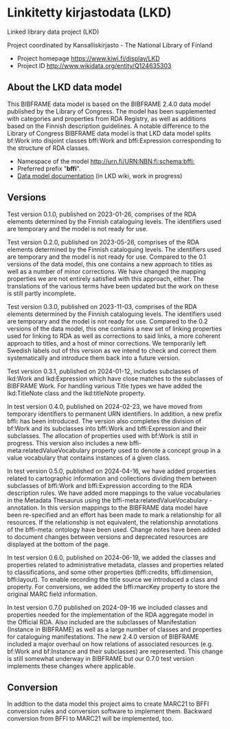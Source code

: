 # Linkitetty kirjastodata (LKD)
Linked library data project (LKD)

Project coordinated by Kansalliskirjasto - The National Library of Finland

- Project homepage https://www.kiwi.fi/display/LKD
- Project ID http://www.wikidata.org/entity/Q124635303

## About the LKD data model

This BIBFRAME data model is based on the BIBFRAME 2.4.0 data model published by the Library of Congress. The model has been supplemented with categories and properties from RDA Registry, as well as additions based on the Finnish description guidelines. A notable difference to the Library of Congress BIBFRAME data model is that LKD data model splits bf:Work into disjoint classes bffi:Work and bffi:Expression corresponding to the structure of RDA classes.

- Namespace of the model <http://urn.fi/URN:NBN:fi:schema:bffi:>
- Preferred prefix "**bffi**".
- [Data model documentation](https://github.com/NatLibFi/lkd/wiki) (in LKD wiki, work in progress)

## Versions
Test version 0.1.0, published on 2023-01-26, comprises of the RDA elements determined by the Finnish cataloguing levels. The identifiers used are temporary and the model is not ready for use.

Test version 0.2.0, published on 2023-05-26, comprises of the RDA elements determined by the Finnish cataloguing levels. The identifiers used are temporary and the model is not ready for use. Compared to the 0.1 versions of the data model, this one contains a new approach to titles as well as a number of minor corrections. We have changed the mapping properties we are not entirely satisfied with this approach, either. The translations of the various terms have been updated but the work on these is still partly incomplete.

Test version 0.3.0, published on 2023-11-03, comprises of the RDA elements determined by the Finnish cataloguing levels. The identifiers used are temporary and the model is not ready for use. Compared to the 0.2 versions of the data model, this one contains a new set of linking properties used for linking to RDA as well as corrections to said links, a more coherent approach to titles, and a host of minor corrections. We temporarily left Swedish labels out of this version as we intend to check and correct them systematically and introduce them back into a future version.

Test version 0.3.1, published on 2024-01-12, includes subclasses of lkd:Work and lkd:Expression which have close matches to the subclasses of BIBFRAME Work. For handling various Title types we have added the lkd:TitleNote class and the lkd:titleNote property.

In test version 0.4.0, published on 2024-02-23, we have moved from temporary identifiers to permanent URN identifiers. In addition, a new prefix bffi: has been introduced. The version also completes the division of bf:Work and its subclasses into bffi:Work and bffi:Expression and their subclasses. The allocation of properties used with bf:Work is still in progress. This version also includes a new bffi-meta:relatedValueVocabulary property used to denote a concept group in a value vocabulary that contains instances of a given class.

In test version 0.5.0, published on 2024-04-16, we have added properties related to cartographic information and collections dividing them between subclasses of bffi:Work and bffi:Expression according to the RDA description rules. We have added more mappings to the value vocabularies in the Metadata Thesaurus using the bffi-meta:relatedValueVocabulary -annotation. In this version mappings to the BIBFRAME data model have been re-specified and an effort has been made to mark a relationship for all resources. If the relationship is not equivalent, the relationship annotations of the bffi-meta: ontology have been used. Change notes have been added to document changes between versions and deprecated resources are displayed at the bottom of the page.

In test version 0.6.0, published on 2024-06-19, we added the classes and properties related to administrative metadata, classes and properties related to classifications, and some other properties (bffi:credits, bffi:dimension, bffi:layout). To enable recording the title source we introduced a class and property. For conversions, we added the bffi:marcKey property to store the original MARC field information.

In test version 0.7.0 published on 2024-09-16 we included classes and properties needed for the implementation of the RDA aggregate model in the Official RDA. Also included are the subclasses of Manifestation (Instance in BIBFRAME) as well as a large number of classes and properties for cataloguing manifestations. The new 2.4.0 version of BIBFRAME included a major overhaul on how relations of associated resources (e.g. bf:Work and bf:Instance and their subclasses) are represented. This change is still somewhat underway in BIBFRAME but our 0.7.0 test version implements these changes where applicable.

## Conversion
In addtion to the data model this project aims to create MARC21 to BFFI conversion rules and conversion software to implement them. Backward conversion from BFFI to MARC21 will be implemented, too.
